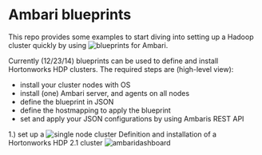 # Ambari blueprints

This repo provides some examples to start diving
into setting up a Hadoop cluster quickly by using
![blueprints](https://cwiki.apache.org/confluence/display/AMBARI/Blueprints) for Ambari.

Currently (12/23/14) blueprints can be used to define and install
Hortonworks HDP clusters. The required steps are (high-level view):
* install your cluster nodes with OS
* install (one) Ambari server, and agents on all nodes
* define the blueprint in JSON
* define the hostmapping to apply the blueprint
* set and apply your JSON configurations by using Ambaris REST API


1.) set up a ![single node cluster](https://github.com/gkoenig/ambari-blueprints/single-node-cluster)
Definition and installation of a Hortonworks HDP 2.1 cluster
![ambaridashboard](https://cloud.githubusercontent.com/assets/50473/5542652/6145a324-8ae9-11e4-87ea-d9492e29d7f5.png)
